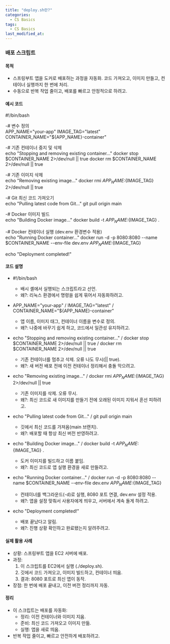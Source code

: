 ```yaml
---
title: "deploy.sh란?"
categories:
  - CS Basics
tags:
  - CS Basics
last_modified_at: 
---
```


### 배포 스크립트 

####  목적
- 스프링부트 앱을 도커로 배포하는 과정을 자동화. 코드 가져오고, 이미지 만들고, 컨테이너 실행까지 한 번에 처리.  
- 수동으로 반복 작업 줄이고, 배포를 빠르고 안정적으로 하려고.

#### 예시 코드
#!/bin/bash

-# 변수 정의  
APP_NAME="your-app"
IMAGE_TAG="latest"
CONTAINER_NAME="${APP_NAME}-container"

-# 기존 컨테이너 중지 및 삭제  
echo "Stopping and removing existing container..."
docker stop $CONTAINER_NAME 2>/dev/null || true
docker rm $CONTAINER_NAME 2>/dev/null || true

-# 기존 이미지 삭제  
echo "Removing existing image..."
docker rmi ${APP_NAME}:${IMAGE_TAG} 2>/dev/null || true

-# Git 최신 코드 가져오기  
echo "Pulling latest code from Git..."
git pull origin main

-# Docker 이미지 빌드  
echo "Building Docker image..."
docker build -t ${APP_NAME}:${IMAGE_TAG} .

-# Docker 컨테이너 실행 (dev.env 환경변수 적용)  
echo "Running Docker container..."
docker run -d -p 8080:8080 --name $CONTAINER_NAME --env-file dev.env ${APP_NAME}:${IMAGE_TAG}

echo "Deployment completed!"

#### 코드 설명
- #!/bin/bash  
  - 배시 셸에서 실행되는 스크립트라고 선언.  
  - 왜?: 리눅스 환경에서 명령을 쉽게 묶어서 자동화하려고.

- APP_NAME="your-app" / IMAGE_TAG="latest" / CONTAINER_NAME="${APP_NAME}-container"  
  - 앱 이름, 이미지 태그, 컨테이너 이름을 변수로 정의.  
  - 왜?: 나중에 바꾸기 쉽게 하고, 코드에서 일관성 유지하려고.

- echo "Stopping and removing existing container..." / docker stop $CONTAINER_NAME 2>/dev/null || true / docker rm $CONTAINER_NAME 2>/dev/null || true  
  - 기존 컨테이너를 멈추고 삭제. 오류 나도 무시(|| true).  
  - 왜?: 새 버전 배포 전에 이전 컨테이너 정리해서 충돌 막으려고.

- echo "Removing existing image..." / docker rmi ${APP_NAME}:${IMAGE_TAG} 2>/dev/null || true  
  - 기존 이미지를 삭제. 오류 무시.  
  - 왜?: 최신 코드로 새 이미지를 만들기 전에 오래된 이미지 지워서 혼선 피하려고.

- echo "Pulling latest code from Git..." / git pull origin main  
  - 깃에서 최신 코드를 가져옴(main 브랜치).  
  - 왜?: 배포할 때 항상 최신 버전 반영하려고.

- echo "Building Docker image..." / docker build -t ${APP_NAME}:${IMAGE_TAG} .  
  - 도커 이미지를 빌드하고 이름 붙임.  
  - 왜?: 최신 코드로 앱 실행 환경을 새로 만들려고.

- echo "Running Docker container..." / docker run -d -p 8080:8080 --name $CONTAINER_NAME --env-file dev.env ${APP_NAME}:${IMAGE_TAG}  
  - 컨테이너를 백그라운드(-d)로 실행, 8080 포트 연결, dev.env 설정 적용.  
  - 왜?: 앱을 설정 맞춰서 사용자에게 띄우고, 서버에서 계속 돌게 하려고.

- echo "Deployment completed!"  
  - 배포 끝났다고 알림.  
  - 왜?: 진행 상황 확인하고 완료됐는지 알려주려고.

#### 실제 활용 사례
- 상황: 스프링부트 앱을 EC2 서버에 배포.  
- 과정:  
  1. 이 스크립트를 EC2에서 실행 (./deploy.sh).  
  2. 깃에서 코드 가져오고, 이미지 빌드하고, 컨테이너 띄움.  
  3. 결과: 8080 포트로 최신 앱이 동작.  
- 장점: 한 번에 배포 끝내고, 이전 버전 정리까지 자동.

#### 정리
- 이 스크립트는 배포를 자동화:  
  - 정리: 이전 컨테이너와 이미지 지움.  
  - 준비: 최신 코드 가져오고 이미지 만듦.  
  - 실행: 앱을 새로 띄움.  
- 반복 작업 줄이고, 빠르고 안전하게 배포하려고.